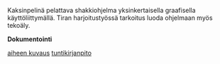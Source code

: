 Kaksinpelinä pelattava shakkiohjelma yksinkertaisella graafisella käyttöliittymällä. Tiran harjoitustyössä tarkoitus luoda ohjelmaan myös tekoäly.

**Dokumentointi**

[aiheen kuvaus](dokumentaatio/aiheenKuvausJaMääritelmä.md)
[tuntikirjanpito](dokumentaatio/tuntikirjanpito.md)

